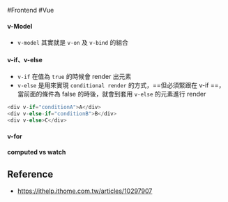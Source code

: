 #Frontend #Vue 

#### v-Model

+ `v-model` 其實就是 `v-on` 及 `v-bind` 的組合


#### v-if、v-else

+ `v-if` 在值為 `true` 的時候會 render 出元素
+ `v-else` 是用來實現 `conditional render` 的方式，==但必須緊跟在 v-if ==，當前面的條件為 false 的時後，就會到套用 `v-else` 的元素進行 render

```js
<div v-if="conditionA">A</div>
<div v-else-if="conditionB">B</div>
<div v-else>C</div>
```

#### v-for

#### computed vs watch

## Reference

+ https://ithelp.ithome.com.tw/articles/10297907